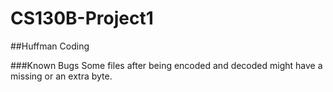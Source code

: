 # CS130B-Project1
##Huffman Coding


###Known Bugs
Some files after being encoded and decoded might have a missing or an extra byte.

